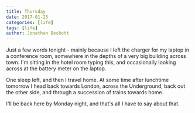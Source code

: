 ```yaml
---
title: Thursday
date: 2017-01-25
categories: [life]
tags: [life]
author: Jonathan Beckett
---
```


Just a few words tonight - mainly because I left the charger for my laptop in a conference room, somewhere in the depths of a very big building across town. I'm sitting in the hotel room typing this, and occasionally looking across at the battery meter on the laptop.

One sleep left, and then I travel home. At some time after lunchtime tomorrow I head back towards London, across the Underground, back out the other side, and through a succession of trains towards home.

I'll be back here by Monday night, and that's all I have to say about that.
